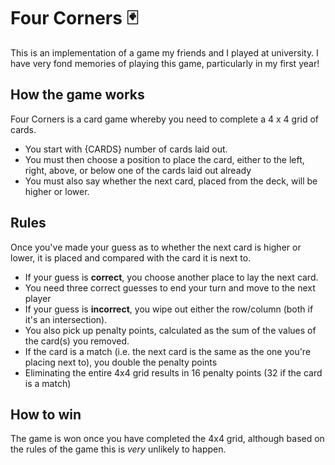 # Four Corners 🃏
This is an implementation of a game my friends and I played at university. I have very fond memories of playing this game, particularly in my first year!

## How the game works
Four Corners is a card game whereby you need to complete a 4 x 4 grid of cards.
- You start with {CARDS} number of cards laid out. 
- You must then choose a position to place the card, either to the left, right, above, or below one of the cards laid out already 
- You must also say whether the next card, placed from the deck, will be higher or lower.

## Rules
Once you've made your guess as to whether the next card is higher or lower, it is placed and compared with the card it is next to.
- If your guess is **correct**, you choose another place to lay the next card.
- You need three correct guesses to end your turn and move to the next player
- If your guess is **incorrect**, you wipe out either the row/column (both if it's an intersection).
- You also pick up penalty points, calculated as the sum of the values of the card(s) you removed.
- If the card is a match (i.e. the next card is the same as the one you're placing next to), you double the penalty points
- Eliminating the entire 4x4 grid results in 16 penalty points (32 if the card is a match)

## How to win
The game is won once you have completed the 4x4 grid, although based on the rules of the game this is _very_ unlikely to happen.

